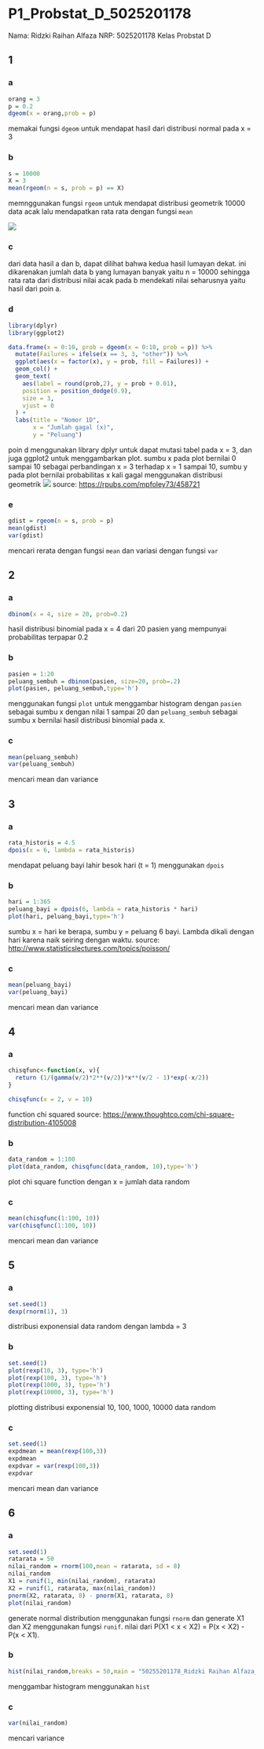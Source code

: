 # P1_Probstat_D_5025201178
Nama: Ridzki Raihan Alfaza
NRP: 5025201178
Kelas Probstat D
## 1
### a
``` r
orang = 3
p = 0.2
dgeom(x = orang,prob = p)
```
memakai fungsi `dgeom` untuk mendapat hasil dari distribusi normal pada x = 3

### b
``` r
s = 10000
X = 3
mean(rgeom(n = s, prob = p) == X)
```
memnggunakan fungsi `rgeom` untuk mendapat distribusi geometrik 10000 data acak lalu mendapatkan rata rata dengan fungsi `mean`

<img src = "sc/1/ab.png">

### c
dari data hasil a dan b, dapat dilihat bahwa kedua hasil lumayan dekat. ini dikarenakan jumlah data b yang lumayan banyak yaitu n = 10000 sehingga rata rata dari distribusi nilai acak pada b mendekati nilai seharusnya yaitu hasil dari poin a.

### d
``` r
library(dplyr)
library(ggplot2)

data.frame(x = 0:10, prob = dgeom(x = 0:10, prob = p)) %>%
  mutate(Failures = ifelse(x == 3, 3, "other")) %>%
  ggplot(aes(x = factor(x), y = prob, fill = Failures)) +
  geom_col() +
  geom_text(
    aes(label = round(prob,2), y = prob + 0.01),
    position = position_dodge(0.9),
    size = 3,
    vjust = 0
  ) +
  labs(title = "Nomor 1D",
       x = "Jumlah gagal (x)",
       y = "Peluang") 
```
poin d menggunakan library dplyr untuk dapat mutasi tabel pada x = 3, dan juga ggplot2 untuk menggambarkan plot. sumbu x pada plot bernilai 0 sampai 10 sebagai perbandingan x = 3 terhadap x = 1 sampai 10, sumbu y pada plot bernilai probabilitas x kali gagal menggunakan distribusi geometrik
<img src = "sc/2/d.png">
source: https://rpubs.com/mpfoley73/458721

### e
``` r
gdist = rgeom(n = s, prob = p)
mean(gdist)
var(gdist)
```
mencari rerata dengan fungsi `mean` dan variasi dengan fungsi `var`

## 2
### a
``` r
dbinom(x = 4, size = 20, prob=0.2)
```
hasil distribusi binomial pada x = 4 dari 20 pasien yang mempunyai probabilitas terpapar 0.2
### b
``` r
pasien = 1:20
peluang_sembuh = dbinom(pasien, size=20, prob=.2)
plot(pasien, peluang_sembuh,type='h')
```
menggunakan fungsi `plot` untuk menggambar histogram dengan `pasien` sebagai sumbu x dengan nilai 1 sampai 20 dan `peluang_sembuh` sebagai sumbu x bernilai hasil distribusi binomial pada x.
### c
``` r
mean(peluang_sembuh)
var(peluang_sembuh)
```
mencari mean dan variance
## 3
### a
``` r
rata_historis = 4.5
dpois(x = 6, lambda = rata_historis)
```
mendapat peluang bayi lahir besok hari (t = 1) menggunakan `dpois`
### b
``` r
hari = 1:365
peluang_bayi = dpois(6, lambda = rata_historis * hari)
plot(hari, peluang_bayi,type='h')
```
sumbu x = hari ke berapa, sumbu y = peluang 6 bayi. Lambda dikali dengan hari karena naik seiring dengan waktu.
source: http://www.statisticslectures.com/topics/poisson/
### c
```r
mean(peluang_bayi)
var(peluang_bayi)
```
mencari mean dan variance
## 4
### a
```r
chisqfunc<-function(x, v){
  return (1/(gamma(v/2)*2**(v/2))*x**(v/2 - 1)*exp(-x/2))
}

chisqfunc(x = 2, v = 10)
```
function chi squared
source: https://www.thoughtco.com/chi-square-distribution-4105008
### b
```r
data_random = 1:100
plot(data_random, chisqfunc(data_random, 10),type='h')
```
plot chi square function dengan x = jumlah data random
### c
```r
mean(chisqfunc(1:100, 10))
var(chisqfunc(1:100, 10))
```
mencari mean dan variance
## 5
### a
```r
set.seed(1)
dexp(rnorm(1), 3)
```
distribusi exponensial data random dengan lambda = 3
### b
```r
set.seed(1)
plot(rexp(10, 3), type='h')
plot(rexp(100, 3), type='h')
plot(rexp(1000, 3), type='h')
plot(rexp(10000, 3), type='h')
```
plotting distribusi exponensial 10, 100, 1000, 10000 data random
### c
```r
set.seed(1)
expdmean = mean(rexp(100,3))
expdmean
expdvar = var(rexp(100,3))
expdvar
```
mencari mean dan variance
## 6
### a
```r
set.seed(1)
ratarata = 50
nilai_random = rnorm(100,mean = ratarata, sd = 8)
nilai_random
X1 = runif(1, min(nilai_random), ratarata)
X2 = runif(1, ratarata, max(nilai_random))
pnorm(X2, ratarata, 8) - pnorm(X1, ratarata, 8)
plot(nilai_random)
```
generate normal distribution menggunakan fungsi `rnorm` dan generate X1 dan X2 menggunakan fungsi `runif`. nilai dari P(X1 < x < X2) = P(x < X2) - P(x < X1).
### b
```r
hist(nilai_random,breaks = 50,main = "50255201178_Ridzki Raihan Alfaza_Probstat_D_DNhistogram")
```
menggambar histogram menggunakan `hist`
### c
```r
var(nilai_random)
```
mencari variance

